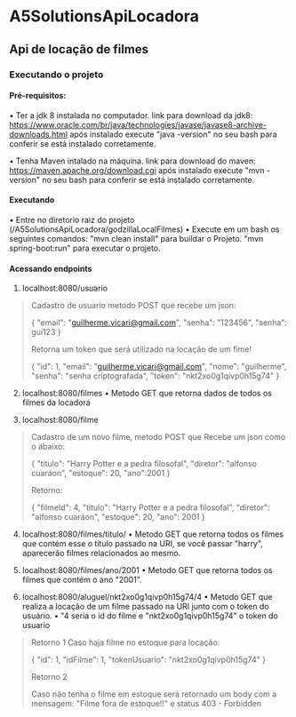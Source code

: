 # A5SolutionsApiLocadora
## Api de locação de filmes

### Executando o projeto

#### Pré-requisitos:
• Ter a jdk 8 instalada no computador.
  link para download da jdk8: https://www.oracle.com/br/java/technologies/javase/javase8-archive-downloads.html
  após instalado execute "java -version" no seu bash para conferir se está instalado corretamente.

• Tenha Maven intalado na máquina.
  link para download do maven: https://maven.apache.org/download.cgi
  após instalado execute "mvn -version" no seu bash para conferir se está instalado corretamente.

#### Executando 
• Entre no diretorio raiz do projeto (/A5SolutionsApiLocadora/godzillaLocalFilmes)
• Execute em um bash os seguintes comandos:
   "mvn clean install" para buildar o Projeto.
   "mvn spring-boot:run" para executar o projeto.

#### Acessando endpoints 
1. localhost:8080/usuario
>Cadastro de usuario metodo POST que recebe um json:
>
>{
>    "email": "guilherme.vicari@gmail.com",
>    "senha": "123456",
>    "senha": gui123
>}
>
>Retorna um token que será utilizado na locação de um fime!
>
>{
>    "id": 1,
>    "email": "guilherme.vicari@gmail.com",
>    "nome": "guilherme",
>    "senha": "senha criptografada",
>    "token": "nkt2xo0g1qivp0h15g74"
>}
>
2. localhost:8080/filmes
• Metodo GET que retorna dados de todos os filmes da locadora 

3. localhost:8080/filme
>Cadastro de um novo filme, metodo POST que Recebe um json como o abaixo:
>
>{
>    "titulo": "Harry Potter e a pedra filosofal",
>    "diretor": "alfonso cuaráon",
>    "estoque": 20,
>    "ano":2001
>}
>
>Retorno:
>
>{
>    "filmeId": 4,
>    "titulo": "Harry Potter e a pedra filosofal",
>    "diretor": "alfonso cuaráon",
>    "estoque": 20,
>    "ano": 2001
>}
>

4. localhost:8080/filmes/titulo/<nome de filme>
• Metodo GET que retorna todos os filmes que contém esse o título passado na URI, se você passar "harry", aparecerão filmes relacionados ao mesmo.

5. localhost:8080/filmes/ano/2001
• Metodo GET que retorna todos os filmes que contém o ano "2001".

6. localhost:8080/aluguel/nkt2xo0g1qivp0h15g74/4
• Metodo GET que realiza a locação de um filme passado na URI junto com o token do usuário.
• "4 seria o id do filme e "nkt2xo0g1qivp0h15g74" o token do usuario
>Retorno 1
>Caso haja filme no estoque para locação:
>
>{
>    "id": 1,
>    "idFilme": 1,
>    "tokenUsuario": "nkt2xo0g1qivp0h15g74"
>}
>
>Retorno 2 
>
>Caso não tenha o filme em estoque será retornado um body com a mensagem: "Filme fora de estoque!!" e status 403 - Forbidden
>
